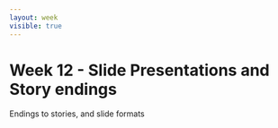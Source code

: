 ```yaml
---
layout: week
visible: true
---
```


# Week 12 - Slide Presentations and Story endings

Endings to stories, and slide formats
